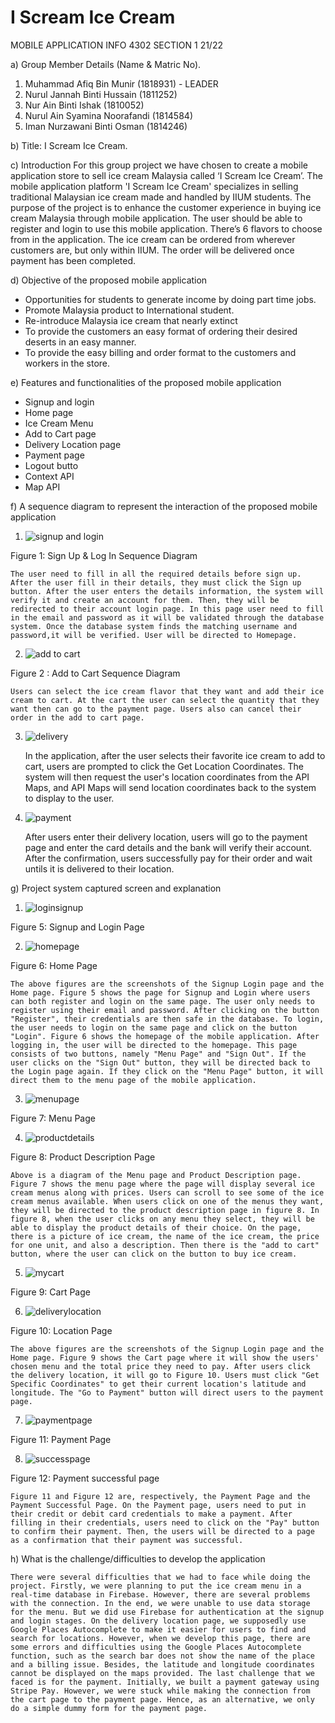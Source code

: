 # I Scream Ice Cream
MOBILE APPLICATION INFO 4302
SECTION 1 21/22

a) Group Member Details (Name & Matric No).
1. Muhammad Afiq Bin Munir (1818931) - LEADER
2. Nurul Jannah Binti Hussain (1811252)
3. Nur Ain Binti Ishak (1810052) 
4. Nurul Ain Syamina Noorafandi (1814584)
5. Iman Nurzawani Binti Osman (1814246)

b) Title: I Scream Ice Cream.

c) Introduction
	For this group project we have chosen to create a mobile application store to sell ice cream Malaysia called ‘I Scream Ice Cream’. The mobile application platform 'I Scream Ice Cream' specializes in selling traditional Malaysian ice cream made and handled by IIUM students. The purpose of the project is to enhance the customer experience in buying ice cream Malaysia through mobile application. The user should be able to register and login to use this mobile application. There’s 6 flavors to choose from in the application. The ice cream can be ordered from wherever customers are, but only within IIUM. The order will be delivered once payment has been completed.

d) Objective of the proposed mobile application
- Opportunities for students to generate income by doing part time jobs.
- Promote Malaysia product to International student.
- Re-introduce Malaysia ice cream that nearly extinct 
- To provide the customers an easy format of ordering their desired deserts in an easy manner.
- To provide the easy billing and order format to the customers and workers in the store.

e) Features and functionalities of the proposed mobile application
- Signup and login
- Home page
- Ice Cream Menu
- Add to Cart page
- Delivery Location page
- Payment page 
- Logout butto
- Context API
- Map API

f) A sequence diagram to represent the interaction of the proposed mobile application

1.  ![signup and login](https://user-images.githubusercontent.com/55817657/150682884-bd36d045-6ae3-4d98-a047-436306ad2c57.png)

Figure 1: Sign Up & Log In Sequence Diagram

	The user need to fill in all the required details before sign up. After the user fill in their details, they must click the Sign up button. After the user enters the details information, the system will verify it and create an account for them. Then, they will be redirected to their account login page. In this page user need to fill in the email and password as it will be validated through the database system. Once the database system finds the matching username and password,it will be verified. User will be directed to Homepage.

2.  ![add to cart](https://user-images.githubusercontent.com/55817657/150682981-54b725bd-142b-48b0-9aad-50836e1a11e7.png)

Figure 2 : Add to Cart Sequence Diagram

	Users can select the ice cream flavor that they want and add their ice cream to cart. At the cart the user can select the quantity that they want then can go to the payment page. Users also can cancel their order in the add to cart page.

3.  ![delivery](https://user-images.githubusercontent.com/55817657/150683042-a2bddbf6-2d6e-4c55-8b34-d7cbf4ac7adb.png)

	In the application, after the user selects their favorite ice cream to add to cart, users are prompted to click the Get Location Coordinates. The system will then request the user's location coordinates from the API Maps, and API Maps will send location coordinates back to the system to display to the user.

4.  ![payment](https://user-images.githubusercontent.com/55817657/150683121-553dd241-8249-4de4-9d60-01237a96fa70.png)

	After users enter their delivery location, users will go to the payment page and enter the card details and the bank will verify their account. After the confirmation, users successfully pay for their order and wait untils it is delivered to their location.

g) Project system captured screen and explanation

1. ![loginsignup](https://user-images.githubusercontent.com/55817657/150731564-281327cb-8c46-422b-8359-29bf4e2e6fe3.jpeg)

Figure 5: Signup and Login Page

2. ![homepage](https://user-images.githubusercontent.com/55817657/150683319-b9a37472-70e1-47bd-846a-18c8512d3235.jpeg)

Figure 6: Home Page

	The above figures are the screenshots of the Signup Login page and the Home page. Figure 5 shows the page for Signup and Login where users can both register and login on the same page. The user only needs to register using their email and password. After clicking on the button "Register", their credentials are then safe in the database. To login, the user needs to login on the same page and click on the button "Login". Figure 6 shows the homepage of the mobile application. After logging in, the user will be directed to the homepage. This page consists of two buttons, namely "Menu Page" and "Sign Out". If the user clicks on the "Sign Out" button, they will be directed back to the Login page again. If they click on the "Menu Page" button, it will direct them to the menu page of the mobile application.

3. ![menupage](https://user-images.githubusercontent.com/55817657/150683356-68dc701d-0941-4b38-9c90-01a8fde02eae.jpeg)

Figure 7: Menu Page

4. ![productdetails](https://user-images.githubusercontent.com/55817657/150683371-6dc443ca-677f-4831-8024-66573f1d637e.jpeg)

Figure 8: Product Description Page

	Above is a diagram of the Menu page and Product Description page. Figure 7 shows the menu page where the page will display several ice cream menus along with prices. Users can scroll to see some of the ice cream menus available. When users click on one of the menus they want, they will be directed to the product description page in figure 8. In figure 8, when the user clicks on any menu they select, they will be able to display the product details of their choice. On the page, there is a picture of ice cream, the name of the ice cream, the price for one unit, and also a description. Then there is the "add to cart" button, where the user can click on the button to buy ice cream.

5. ![mycart](https://user-images.githubusercontent.com/55817657/150683436-5f75eece-be08-4e8f-b542-4451fc942773.jpeg)

Figure 9: Cart Page

6. ![deliverylocation](https://user-images.githubusercontent.com/55817657/150683476-bdb4f3a6-5bec-4f34-8647-9cf99ede291c.jpeg)

Figure 10: Location Page

	The above figures are the screenshots of the Signup Login page and the Home page. Figure 9 shows the Cart page where it will show the users' chosen menu and the total price they need to pay. After users click the delivery location, it will go to Figure 10. Users must click "Get Specific Coordinates" to get their current location's latitude and longitude. The "Go to Payment" button will direct users to the payment page.

7. ![paymentpage](https://user-images.githubusercontent.com/55817657/150683506-1057aa51-0eae-475b-b7a7-fe59e6c274b7.jpeg)

Figure 11: Payment Page

8. ![successpage](https://user-images.githubusercontent.com/55817657/150683537-ab6b80f9-1322-4514-a8e2-21115c38e408.jpeg)

Figure 12: Payment successful page

	Figure 11 and Figure 12 are, respectively, the Payment Page and the Payment Successful Page. On the Payment page, users need to put in their credit or debit card credentials to make a payment. After filling in their credentials, users need to click on the "Pay" button to confirm their payment. Then, the users will be directed to a page as a confirmation that their payment was successful.


h) What is the challenge/difficulties to develop the application

	There were several difficulties that we had to face while doing the project. Firstly, we were planning to put the ice cream menu in a real-time database in Firebase. However, there are several problems with the connection. In the end, we were unable to use data storage for the menu. But we did use Firebase for authentication at the signup and login stages. On the delivery location page, we supposedly use Google Places Autocomplete to make it easier for users to find and search for locations. However, when we develop this page, there are some errors and difficulties using the Google Places Autocomplete function, such as the search bar does not show the name of the place and a billing issue. Besides, the latitude and longitude coordinates cannot be displayed on the maps provided. The last challenge that we faced is for the payment. Initially, we built a payment gateway using Stripe Pay. However, we were stuck while making the connection from the cart page to the payment page. Hence, as an alternative, we only do a simple dummy form for the payment page.

